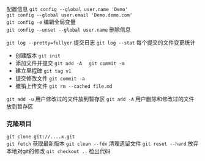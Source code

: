 配置信息
`git config --global user.name 'Demo'`    
`git config --global user.email 'Demo.demo.com'`  
`git config -e` 编辑全局变量  
`git config --unset --global user.name` 删除信息

`git log --pretty=fullyer`  提交日志
`git log --stat`  每个提交的文件变更统计

* 创建版本  `git init`  
* 添加文件并提交 `git add -A  `      `git commit -m`
* 建立里程碑  `git tag v1`  
* 提交修改文件  `git commit -a`
* 撤销上传文件  `git rm --cached file.md`

`git add -u` 用户修改过的文件放到暂存区
`git add -A` 用户删除和修改过的文件放到暂存区

### 克隆项目  
`git clone git://....x.git`  
`git fetch`  获取最新版本
`git clean --fdx` 清理遗留文件
`git reset --hard` 放弃本地对git的修改
`git checkout ..` 检出代码






